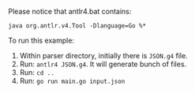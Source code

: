 Please notice that antlr4.bat contains:

`java org.antlr.v4.Tool -Dlanguage=Go %*`


To run this example:

1. Within parser directory, initially there is `JSON.g4` file.
2. Run: `antlr4 JSON.g4`. It will generate bunch of files.
3. Run: `cd ..`
4. Run: `go run main.go input.json`